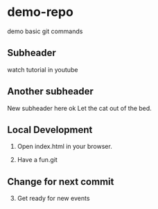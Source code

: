 # demo-repo
demo basic git commands 

## Subheader

watch tutorial in youtube
## Another subheader

New subheader here ok 
Let the cat out of the bed.
## Local Development

1. Open index.html in your browser.

2. Have a fun.git 
## Change for next commit 
3. Get ready for new events 
